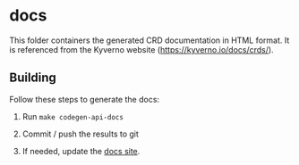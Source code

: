 # docs

This folder containers the generated CRD documentation in HTML format. It is referenced from the Kyverno website (https://kyverno.io/docs/crds/).

## Building

Follow these steps to generate the docs:

1. Run `make codegen-api-docs`

2. Commit / push the results to git

3. If needed, update the [docs site](https://kyverno.io/docs/crds/).
